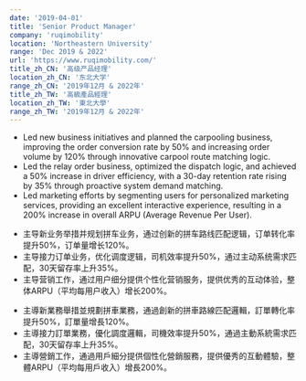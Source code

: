 ```yaml
---
date: '2019-04-01'
title: 'Senior Product Manager'
company: 'ruqimobility'
location: 'Northeastern University'
range: 'Dec 2019 & 2022'
url: 'https://www.ruqimobility.com/'
title_zh_CN: '高级产品经理'
location_zh_CN: '东北大学'
range_zh_CN: '2019年12月 & 2022年'
title_zh_TW: '高級產品經理'
location_zh_TW: '東北大學'
range_zh_TW: '2019年12月 & 2022年'
---
```


- Led new business initiatives and planned the carpooling business, improving the order conversion rate by 50% and increasing order volume by 120% through innovative carpool route matching logic.
- Led the relay order business, optimized the dispatch logic, and achieved a 50% increase in driver efficiency, with a 30-day retention rate rising by 35% through proactive system demand matching.
- Led marketing efforts by segmenting users for personalized marketing services, providing an excellent interactive experience, resulting in a 200% increase in overall ARPU (Average Revenue Per User).

<!-- zh-CN -->
- 主导新业务举措并规划拼车业务，通过创新的拼车路线匹配逻辑，订单转化率提升50%，订单量增长120%。
- 主导接力订单业务，优化调度逻辑，司机效率提升50%，通过主动系统需求匹配，30天留存率上升35%。
- 主导营销工作，通过用户细分提供个性化营销服务，提供优秀的互动体验，整体ARPU（平均每用户收入）增长200%。

<!-- zh-TW -->
- 主導新業務舉措並規劃拼車業務，通過創新的拼車路線匹配邏輯，訂單轉化率提升50%，訂單量增長120%。
- 主導接力訂單業務，優化調度邏輯，司機效率提升50%，通過主動系統需求匹配，30天留存率上升35%。
- 主導營銷工作，通過用戶細分提供個性化營銷服務，提供優秀的互動體驗，整體ARPU（平均每用戶收入）增長200%。
